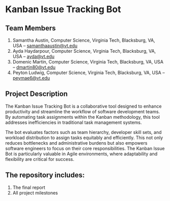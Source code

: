 # Kanban Issue Tracking Bot

## Team Members
1. Samantha Austin, Computer Science, Virginia Tech, Blacksburg, VA, USA – samanthaaustin@vt.edu
2. Ayda Haydarpour, Computer Science, Virginia Tech, Blacksburg, VA, USA – ayda@vt.edu
3. Domenic Martin, Computer Science, Virginia Tech, Blacksburg, VA, USA – dmartin80@vt.edu 
4. Peyton Ludwig, Computer Science, Virginia Tech, Blacksburg, VA, USA – peymae6@vt.edu


## Project Description


The Kanban Issue Tracking Bot is a collaborative tool designed to enhance productivity and streamline the workflow of software development teams. By automating task assignments within the Kanban methodology, this tool addresses inefficiencies in traditional task management systems.

The bot evaluates factors such as team hierarchy, developer skill sets, and workload distribution to assign tasks equitably and efficiently. This not only reduces bottlenecks and administrative burdens but also empowers software engineers to focus on their core responsibilities. The Kanban Issue Bot is particularly valuable in Agile environments, where adaptability and flexibility are critical for success.


## The repository includes:

1. The final report
2. All project milestones
